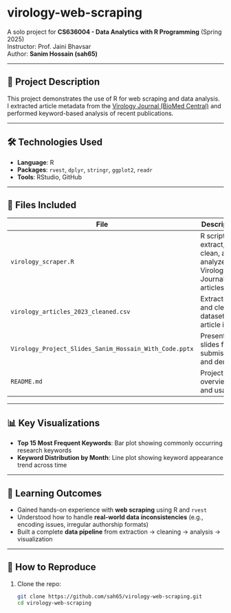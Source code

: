 # virology-web-scraping

A solo project for **CS636004 - Data Analytics with R Programming** (Spring 2025)  
Instructor: Prof. Jaini Bhavsar  
Author: **Sanim Hossain (sah65)**

---

## 📌 Project Description

This project demonstrates the use of R for web scraping and data analysis.  
I extracted article metadata from the [Virology Journal (BioMed Central)](https://virologyj.biomedcentral.com/) and performed keyword-based analysis of recent publications.

---

## 🛠️ Technologies Used

- **Language**: R  
- **Packages**: `rvest`, `dplyr`, `stringr`, `ggplot2`, `readr`  
- **Tools**: RStudio, GitHub

---

## 📁 Files Included

| File | Description |
|------|-------------|
| `virology_scraper.R` | R script to extract, clean, and analyze Virology Journal articles |
| `virology_articles_2023_cleaned.csv` | Extracted and cleaned dataset with article info |
| `Virology_Project_Slides_Sanim_Hossain_With_Code.pptx` | Presentation slides for submission and demo |
| `README.md` | Project overview and usage |

---

## 📊 Key Visualizations

- **Top 15 Most Frequent Keywords**: Bar plot showing commonly occurring research keywords
- **Keyword Distribution by Month**: Line plot showing keyword appearance trend across time

---

## 🧠 Learning Outcomes

- Gained hands-on experience with **web scraping** using R and `rvest`
- Understood how to handle **real-world data inconsistencies** (e.g., encoding issues, irregular authorship formats)
- Built a complete **data pipeline** from extraction → cleaning → analysis → visualization

---

## 📎 How to Reproduce

1. Clone the repo:
   ```bash
   git clone https://github.com/sah65/virology-web-scraping.git
   cd virology-web-scraping
